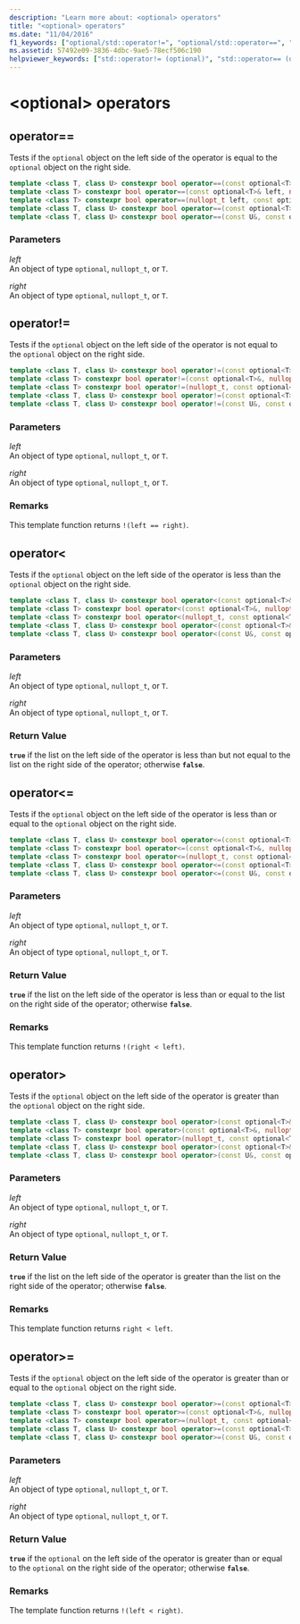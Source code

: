 ```yaml
---
description: "Learn more about: <optional> operators"
title: "<optional> operators"
ms.date: "11/04/2016"
f1_keywords: ["optional/std::operator!=", "optional/std::operator==", "optional/std::operatoroperator>", "optional/std::operatoroperator&gt=;", "optional/std::operatoroperator&lt;", "optional/std::operatoroperator&lt;="]
ms.assetid: 57492e09-3836-4dbc-9ae5-78ecf506c190
helpviewer_keywords: ["std::operator!= (optional)", "std::operator== (optional)", "std::operatoroperator> (optional)", "std::operatoroperator&gt=; (optional)", "std::operatoroperator&lt; (optional)", "std::operatoroperator&lt;= (optional)"]
---
```

# &lt;optional&gt; operators

## <a name="op_eq_eq"></a> operator==

Tests if the `optional` object on the left side of the operator is equal to the `optional` object on the right side.

```cpp
template <class T, class U> constexpr bool operator==(const optional<T>& left, const optional<U>& right);
template <class T> constexpr bool operator==(const optional<T>& left, nullopt_t right) noexcept;
template <class T> constexpr bool operator==(nullopt_t left, const optional<T>& right) noexcept;
template <class T, class U> constexpr bool operator==(const optional<T>&, const U&);
template <class T, class U> constexpr bool operator==(const U&, const optional<T>&);
```

### Parameters

*left*\
An object of type `optional`, `nullopt_t`, or `T`.

*right*\
An object of type `optional`, `nullopt_t`, or `T`.

## <a name="op_neq"></a> operator!=

Tests if the `optional` object on the left side of the operator is not equal to the `optional` object on the right side.

```cpp
template <class T, class U> constexpr bool operator!=(const optional<T>&, const optional<U>&);
template <class T> constexpr bool operator!=(const optional<T>&, nullopt_t) noexcept;
template <class T> constexpr bool operator!=(nullopt_t, const optional<T>&) noexcept;
template <class T, class U> constexpr bool operator!=(const optional<T>&, const U&);
template <class T, class U> constexpr bool operator!=(const U&, const optional<T>&);
```

### Parameters

*left*\
An object of type `optional`, `nullopt_t`, or `T`.

*right*\
An object of type `optional`, `nullopt_t`, or `T`.

### Remarks

This template function returns `!(left == right)`.

## <a name="op_lt"></a> operator&lt;

Tests if the `optional` object on the left side of the operator is less than the `optional` object on the right side.

```cpp
template <class T, class U> constexpr bool operator<(const optional<T>&, const optional<U>&);
template <class T> constexpr bool operator<(const optional<T>&, nullopt_t) noexcept;
template <class T> constexpr bool operator<(nullopt_t, const optional<T>&) noexcept;
template <class T, class U> constexpr bool operator<(const optional<T>&, const U&);
template <class T, class U> constexpr bool operator<(const U&, const optional<T>&);
```

### Parameters

*left*\
An object of type `optional`, `nullopt_t`, or `T`.

*right*\
An object of type `optional`, `nullopt_t`, or `T`.

### Return Value

**`true`** if the list on the left side of the operator is less than but not equal to the list on the right side of the operator; otherwise **`false`**.

## <a name="op_lt_eq"></a> operator&lt;=

Tests if the `optional` object on the left side of the operator is less than or equal to the `optional` object on the right side.

```cpp
template <class T, class U> constexpr bool operator<=(const optional<T>&, const optional<U>&);
template <class T> constexpr bool operator<=(const optional<T>&, nullopt_t) noexcept;
template <class T> constexpr bool operator<=(nullopt_t, const optional<T>&) noexcept;
template <class T, class U> constexpr bool operator<=(const optional<T>&, const U&);
template <class T, class U> constexpr bool operator<=(const U&, const optional<T>&);
```

### Parameters

*left*\
An object of type `optional`, `nullopt_t`, or `T`.

*right*\
An object of type `optional`, `nullopt_t`, or `T`.

### Return Value

**`true`** if the list on the left side of the operator is less than or equal to the list on the right side of the operator; otherwise **`false`**.

### Remarks

This template function returns `!(right < left)`.

## <a name="op_gt"></a> operator&gt;

Tests if the `optional` object on the left side of the operator is greater than the `optional` object on the right side.

```cpp
template <class T, class U> constexpr bool operator>(const optional<T>&, const optional<U>&);
template <class T> constexpr bool operator>(const optional<T>&, nullopt_t) noexcept;
template <class T> constexpr bool operator>(nullopt_t, const optional<T>&) noexcept;
template <class T, class U> constexpr bool operator>(const optional<T>&, const U&);
template <class T, class U> constexpr bool operator>(const U&, const optional<T>&);
```

### Parameters

*left*\
An object of type `optional`, `nullopt_t`, or `T`.

*right*\
An object of type `optional`, `nullopt_t`, or `T`.

### Return Value

**`true`** if the list on the left side of the operator is greater than the list on the right side of the operator; otherwise **`false`**.

### Remarks

This template function returns `right < left`.

## <a name="op_gt_eq"></a> operator&gt;=

Tests if the `optional` object on the left side of the operator is greater than or equal to the `optional` object on the right side.

```cpp
template <class T, class U> constexpr bool operator>=(const optional<T>&, const optional<U>&);
template <class T> constexpr bool operator>=(const optional<T>&, nullopt_t) noexcept;
template <class T> constexpr bool operator>=(nullopt_t, const optional<T>&) noexcept;
template <class T, class U> constexpr bool operator>=(const optional<T>&, const U&);
template <class T, class U> constexpr bool operator>=(const U&, const optional<T>&);
```

### Parameters

*left*\
An object of type `optional`, `nullopt_t`, or `T`.

*right*\
An object of type `optional`, `nullopt_t`, or `T`.

### Return Value

**`true`** if the `optional` on the left side of the operator is greater than or equal to the `optional` on the right side of the operator; otherwise **`false`**.

### Remarks

The template function returns `!(left < right)`.
